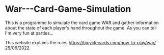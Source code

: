 # War---Card-Game-Simulation

This is a programme to simulate the card game WAR and gather information about the state of each player's hand throughout the game. As you can tell I'm very fun at parties...

This website explains the rules https://bicyclecards.com/how-to-play/war/ - 25/06/2022
